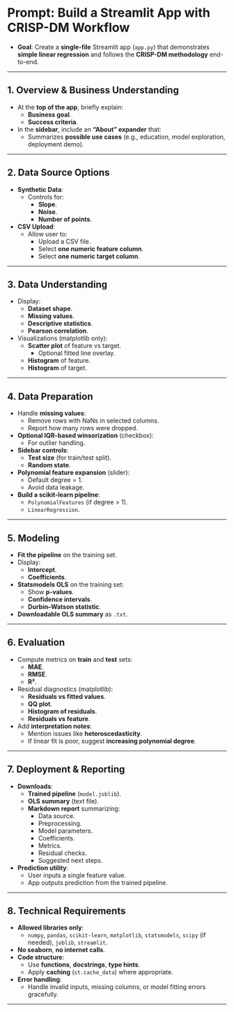 # Prompt: Build a Streamlit App with CRISP-DM Workflow

- **Goal**: Create a **single-file** Streamlit app (`app.py`) that demonstrates **simple linear regression** and follows the **CRISP-DM methodology** end-to-end.

---

## 1. Overview & Business Understanding
- At the **top of the app**, briefly explain:
  - **Business goal**.
  - **Success criteria**.
- In the **sidebar**, include an **“About” expander** that:
  - Summarizes **possible use cases** (e.g., education, model exploration, deployment demo).

---

## 2. Data Source Options
- **Synthetic Data**:
  - Controls for:
    - **Slope**.
    - **Noise**.
    - **Number of points**.
- **CSV Upload**:
  - Allow user to:
    - Upload a CSV file.
    - Select **one numeric feature column**.
    - Select **one numeric target column**.

---

## 3. Data Understanding
- Display:
  - **Dataset shape**.
  - **Missing values**.
  - **Descriptive statistics**.
  - **Pearson correlation**.
- Visualizations (matplotlib only):
  - **Scatter plot** of feature vs target.
    - Optional fitted line overlay.
  - **Histogram** of feature.
  - **Histogram** of target.

---

## 4. Data Preparation
- Handle **missing values**:
  - Remove rows with NaNs in selected columns.
  - Report how many rows were dropped.
- **Optional IQR-based winsorization** (checkbox):
  - For outlier handling.
- **Sidebar controls**:
  - **Test size** (for train/test split).
  - **Random state**.
- **Polynomial feature expansion** (slider):
  - Default degree = 1.
  - Avoid data leakage.
- **Build a scikit-learn pipeline**:
  - `PolynomialFeatures` (if degree > 1).
  - `LinearRegression`.

---

## 5. Modeling
- **Fit the pipeline** on the training set.
- Display:
  - **Intercept**.
  - **Coefficients**.
- **Statsmodels OLS** on the training set:
  - Show **p-values**.
  - **Confidence intervals**.
  - **Durbin–Watson statistic**.
- **Downloadable OLS summary** as `.txt`.

---

## 6. Evaluation
- Compute metrics on **train** and **test** sets:
  - **MAE**.
  - **RMSE**.
  - **R²**.
- Residual diagnostics (matplotlib):
  - **Residuals vs fitted values**.
  - **QQ plot**.
  - **Histogram of residuals**.
  - **Residuals vs feature**.
- Add **interpretation notes**:
  - Mention issues like **heteroscedasticity**.
  - If linear fit is poor, suggest **increasing polynomial degree**.

---

## 7. Deployment & Reporting
- **Downloads**:
  - **Trained pipeline** (`model.joblib`).
  - **OLS summary** (text file).
  - **Markdown report** summarizing:
    - Data source.
    - Preprocessing.
    - Model parameters.
    - Coefficients.
    - Metrics.
    - Residual checks.
    - Suggested next steps.
- **Prediction utility**:
  - User inputs a single feature value.
  - App outputs prediction from the trained pipeline.

---

## 8. Technical Requirements
- **Allowed libraries only**:
  - `numpy`, `pandas`, `scikit-learn`, `matplotlib`, `statsmodels`, `scipy` (if needed), `joblib`, `streamlit`.
- **No seaborn**, **no internet calls**.
- **Code structure**:
  - Use **functions**, **docstrings**, **type hints**.
  - Apply **caching** (`st.cache_data`) where appropriate.
- **Error handling**:
  - Handle invalid inputs, missing columns, or model fitting errors gracefully.

---

